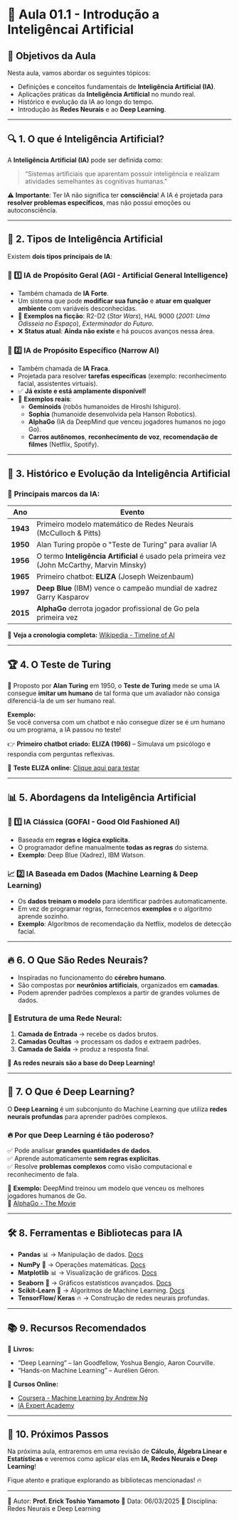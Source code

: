 # 📌 Aula 01.1 - Introdução a Inteligêncai Artificial

## 🎯 Objetivos da Aula
Nesta aula, vamos abordar os seguintes tópicos:
- Definições e conceitos fundamentais de **Inteligência Artificial (IA)**.
- Aplicações práticas da **Inteligência Artificial** no mundo real.
- Histórico e evolução da IA ao longo do tempo.
- Introdução às **Redes Neurais** e ao **Deep Learning**.

---

## 🔍 1. O que é Inteligência Artificial?
A **Inteligência Artificial (IA)** pode ser definida como:
> “Sistemas artificiais que aparentam possuir inteligência e realizam atividades semelhantes às cognitivas humanas."

⚠ **Importante**: Ter IA não significa ter **consciência**! A IA é projetada para **resolver problemas específicos**, mas não possui emoções ou autoconsciência.

---

## 🎯 2. Tipos de Inteligência Artificial
Existem **dois tipos principais de IA**:

### 🧠 1️⃣ IA de Propósito Geral (AGI - Artificial General Intelligence)
- Também chamada de **IA Forte**.
- Um sistema que pode **modificar sua função** e **atuar em qualquer ambiente** com variáveis desconhecidas.
- 🚀 **Exemplos na ficção**: R2-D2 (*Star Wars*), HAL 9000 (*2001: Uma Odisseia no Espaço*), *Exterminador do Futuro*.
- ❌ **Status atual**: **Ainda não existe** e há poucos avanços nessa área.

### 🤖 2️⃣ IA de Propósito Específico (Narrow AI)
- Também chamada de **IA Fraca**.
- Projetada para resolver **tarefas específicas** (exemplo: reconhecimento facial, assistentes virtuais).
- ✅ **Já existe e está amplamente disponível!**
- 🚀 **Exemplos reais**:
  - **Geminoids** (robôs humanoides de Hiroshi Ishiguro).
  - **Sophia** (humanoide desenvolvida pela Hanson Robotics).
  - **AlphaGo** (IA da DeepMind que venceu jogadores humanos no jogo Go).
  - **Carros autônomos**, **reconhecimento de voz**, **recomendação de filmes** (Netflix, Spotify).

---

## 📜 3. Histórico e Evolução da Inteligência Artificial
### 📅 **Principais marcos da IA:**
| Ano  | Evento |
|------|--------|
| **1943** | Primeiro modelo matemático de Redes Neurais (McCulloch & Pitts) |
| **1950** | Alan Turing propõe o "Teste de Turing" para avaliar IA |
| **1956** | O termo **Inteligência Artificial** é usado pela primeira vez (John McCarthy, Marvin Minsky) |
| **1965** | Primeiro chatbot: **ELIZA** (Joseph Weizenbaum) |
| **1997** | **Deep Blue** (IBM) vence o campeão mundial de xadrez Garry Kasparov |
| **2015** | **AlphaGo** derrota jogador profissional de Go pela primeira vez |

📌 **Veja a cronologia completa:** [Wikipedia - Timeline of AI](https://en.wikipedia.org/wiki/Timeline_of_artificial_intelligence)

---

## 🏆 4. O Teste de Turing
📍 Proposto por **Alan Turing** em 1950, o **Teste de Turing** mede se uma IA consegue **imitar um humano** de tal forma que um avaliador não consiga diferenciá-la de um ser humano real.

**Exemplo:**  
Se você conversa com um chatbot e não consegue dizer se é um humano ou um programa, a IA passou no teste!

👉 **Primeiro chatbot criado:** **ELIZA (1966)** – Simulava um psicólogo e respondia com perguntas reflexivas.

🔗 **Teste ELIZA online**: [Clique aqui para testar](https://web.njit.edu/~ronkowit/eliza.html)

---

## 📊 5. Abordagens da Inteligência Artificial
### 🎲 1️⃣ IA Clássica (GOFAI - Good Old Fashioned AI)
- Baseada em **regras e lógica explícita**.
- O programador define manualmente **todas as regras** do sistema.
- **Exemplo**: Deep Blue (Xadrez), IBM Watson.

### 📈 2️⃣ IA Baseada em Dados (Machine Learning & Deep Learning)
- Os **dados treinam o modelo** para identificar padrões automaticamente.
- Em vez de programar regras, fornecemos **exemplos** e o algoritmo aprende sozinho.
- **Exemplo**: Algoritmos de recomendação da Netflix, modelos de detecção facial.

---

## 🔥 6. O Que São Redes Neurais?
- Inspiradas no funcionamento do **cérebro humano**.
- São compostas por **neurônios artificiais**, organizados em **camadas**.
- Podem aprender padrões complexos a partir de grandes volumes de dados.

### 📌 Estrutura de uma Rede Neural:
1. **Camada de Entrada** → recebe os dados brutos.
2. **Camadas Ocultas** → processam os dados e extraem padrões.
3. **Camada de Saída** → produz a resposta final.

🔹 **As redes neurais são a base do Deep Learning!**

---

## 🧠 7. O Que é Deep Learning?
O **Deep Learning** é um subconjunto do Machine Learning que utiliza **redes neurais profundas** para aprender padrões complexos.

### 🔥 Por que Deep Learning é tão poderoso?
✅ Pode analisar **grandes quantidades de dados**.  
✅ Aprende automaticamente **sem regras explícitas**.  
✅ Resolve **problemas complexos** como visão computacional e reconhecimento de fala.  

🔹 **Exemplo:** DeepMind treinou um modelo que venceu os melhores jogadores humanos de Go.  
📌 [AlphaGo - The Movie](https://www.youtube.com/watch?v=WXuK6gekU1Y)

---

## 🛠 8. Ferramentas e Bibliotecas para IA
- **Pandas** 📊 → Manipulação de dados. [Docs](https://pandas.pydata.org/)
- **NumPy** 🧮 → Operações matemáticas. [Docs](https://numpy.org/)
- **Matplotlib** 📊 → Visualização de gráficos. [Docs](https://matplotlib.org/)
- **Seaborn** 🎨 → Gráficos estatísticos avançados. [Docs](https://seaborn.pydata.org/)
- **Scikit-Learn** 🤖 → Algoritmos de Machine Learning. [Docs](https://scikit-learn.org/stable/)
- **TensorFlow/ Keras** 🔥 → Construção de redes neurais profundas.

---

## 📚 9. Recursos Recomendados
📖 **Livros:**
- “Deep Learning” – Ian Goodfellow, Yoshua Bengio, Aaron Courville.
- “Hands-on Machine Learning” – Aurélien Géron.

🎥 **Cursos Online:**
- [Coursera - Machine Learning by Andrew Ng](https://www.coursera.org/specializations/machine-learning-introduction)
- [IA Expert Academy](https://iaexpert.academy/)

---

## 🚀 10. Próximos Passos
Na próxima aula, entraremos em uma revisão de **Cálculo, Álgebra Linear e Estatísticas** e veremos como aplicar elas em **IA, Redes Neurais e Deep Learning**!  

Fique atento e pratique explorando as bibliotecas mencionadas! 🔥

---
📝 Autor: **Prof. Erick Toshio Yamamoto**
📅 Data: 06/03/2025
📌 Disciplina: Redes Neurais e Deep Learning

